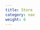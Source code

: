 ```yaml
---
title: Store
category: nav
weight: 6
---
```

<div id="my-store-84183059"></div>
<div>
<script data-cfasync="false" type="text/javascript" src="https://app.ecwid.com/script.js?84183059&data_platform=code&data_date=2023-02-05" charset="utf-8"></script><script type="text/javascript"> xProductBrowser("categoriesPerRow=3","views=grid(20,3) list(60) table(60)","categoryView=grid","searchView=list","id=my-store-84183059");</script>
</div>